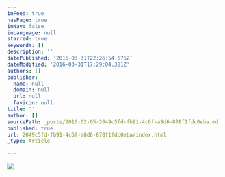 ```yaml
---
inFeed: true
hasPage: true
inNav: false
inLanguage: null
starred: true
keywords: []
description: ''
datePublished: '2016-03-31T22:26:54.676Z'
dateModified: '2016-03-31T17:29:04.381Z'
authors: []
publisher:
  name: null
  domain: null
  url: null
  favicon: null
title: ''
author: []
sourcePath: _posts/2016-02-05-2049c5fd-fb91-4c6f-a8d6-878f1fdc0eba.md
published: true
url: 2049c5fd-fb91-4c6f-a8d6-878f1fdc0eba/index.html
_type: Article

---
```

![](https://the-grid-user-content.s3-us-west-2.amazonaws.com/23bbe1f6-ca9c-4e20-baa5-574ab7ccd41c.jpg)